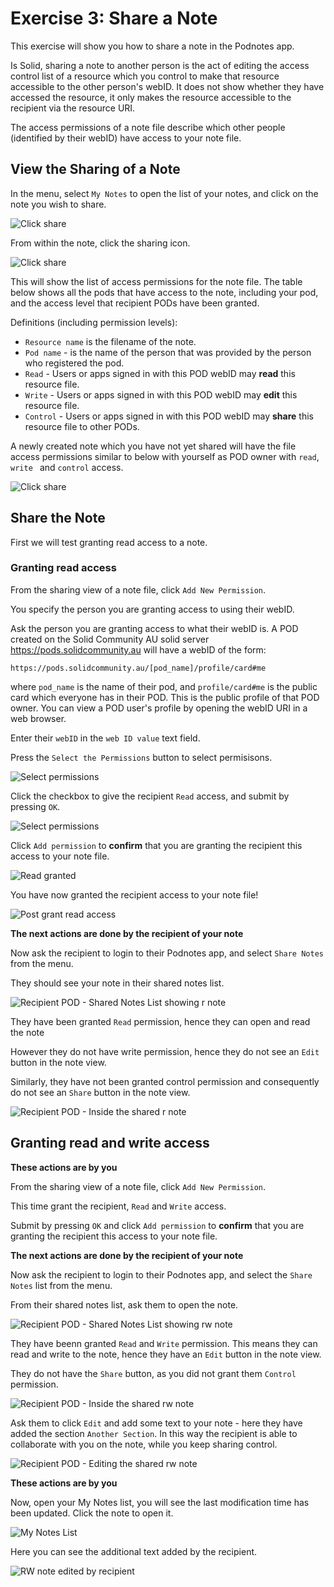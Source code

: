 # Exercise 3: Share a Note

This exercise will show you how to share a note in the Podnotes app.

Is Solid, sharing a note to another person is the act of editing the access control list of a resource which you control to make that resource accessible to the other person's webID. It does not show whether they have accessed the resource, it only makes the resource accessible to the recipient via the resource URI.

The access permissions of a note file describe which other people (identified by their webID) have access to your note file.

## View the Sharing of a Note


In the menu, select `My Notes` to open the list of your notes, and click on the note you wish to share.

![Click share](../assets/images/my_notes_list.png)

From within the note, click the sharing icon.

![Click share](../assets/images/podnotes_click_share.png)

This will show the list of access permissions for the note file. The table below shows all the pods that have access to the note, including your pod, and the access level that recipient PODs have been granted.

Definitions (including permission levels):

- `Resource name` is the filename of the note.
- `Pod name` - is the name of the person that was provided by the person who registered the pod.
- `Read` - Users or apps signed in with this POD webID may **read** this resource file.
- `Write` - Users or apps signed in with this POD webID may **edit** this resource file.
- `Control` - Users or apps signed in with this POD webID may **share** this resource file to other PODs.

A newly created note which you have not yet shared will have the file access permissions similar to below with yourself as POD owner with `read`, `write ` and `control` access.

![Click share](../assets/images/podnotes_sharing_view.png)


## Share the Note

First we will test granting read access to a note.

### Granting read access

From the sharing view of a note file, click `Add New Permission`.

You specify the person you are granting access to using their webID.

Ask the person you are granting access to what their webID is. A POD created on the Solid Community AU solid server https://pods.solidcommunity.au will have a webID of the form:

```
https://pods.solidcommunity.au/[pod_name]/profile/card#me
```
where `pod_name` is the name of their pod, and `profile/card#me` is the public card which everyone has in their POD. This is the public profile of that POD owner. You can view a POD user's profile by opening the webID URI in a web browser.


Enter their `webID` in the `web ID value` text field.

Press the `Select the Permissions` button to select permisisons.

![Select permissions](../assets/images/enter_webid_and_permissions.png)

Click the checkbox to give the recipient `Read` access, and submit by pressing `OK`.

![Select permissions](../assets/images/select_permissions.png)

Click `Add permission` to **confirm** that you are granting the recipient this access to your note file.

![Read granted](../assets/images/read_granted.png)

You have now granted the recipient access to your note file!

![Post grant read access](../assets/images/post_grant_read_access.png)


**The next actions are done by the recipient of your note**

Now ask the recipient to login to their Podnotes app, and select `Share Notes` from the menu.

They should see your note in their shared notes list.

![Recipient POD - Shared Notes List showing r note](../assets/images/recipient_shared_notes_read.png)

They have been granted `Read` permission, hence they can open and read the note

However they do not have write permission, hence they do not see an `Edit` button in the note view.

Similarly, they have not been granted control permission and consequently do not see an `Share` button in the note view.

![Recipient POD - Inside the shared r note](../assets/images/recipient_shared_read_only_note.png)


## Granting read and write access

**These actions are by you**

From the sharing view of a note file, click `Add New Permission`.

This time grant the recipient, `Read` and `Write` access.

Submit by pressing `OK` and click `Add permission` to **confirm** that you are granting the recipient this access to your note file.


**The next actions are done by the recipient of your note**

Now ask the recipient to login to their Podnotes app, and select the `Share Notes` list from the menu.

From their shared notes list, ask them to open the note.

![Recipient POD - Shared Notes List showing rw note](../assets/images/recipient_shared_notes_rw.png)

They have beenn granted `Read` and `Write` permission. This means they can read and write to the note, hence they have an `Edit` button in the note view.

They do not have the `Share` button, as you did not grant them `Control` permission.

![Recipient POD - Inside the shared rw note](../assets/images/recipient_shared_rw_note.png)

Ask them to click `Edit` and add some text to your note - here they have added the section `Another Section`. In this way the recipient is able to collaborate with you on the note, while you keep sharing control.

![Recipient POD - Editing the shared rw note](../assets/images/recipient_editing_shared_rw_note.png)


**These actions are by you**

Now, open your My Notes list, you will see the last modification time has been updated. Click the note to open it.

![My Notes List](../assets/images/my_notes_list_edited_by_recipient.png)

Here you can see the additional text added by the recipient.

![RW note edited by recipient](../assets/images/rw_note_edited_by_recipient.png)
